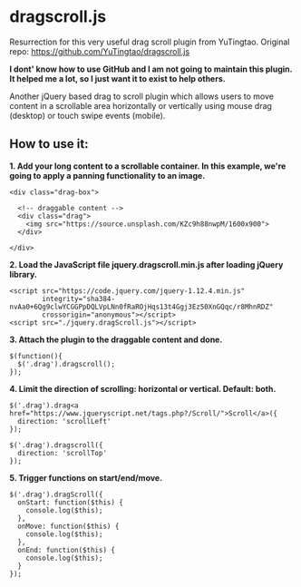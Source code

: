 # dragscroll.js
Resurrection for this very useful drag scroll plugin from YuTingtao.
Original repo: https://github.com/YuTingtao/dragscroll.js

**I dont' know how to use GitHub and I am not going to maintain this plugin.**
**It helped me a lot, so I just want it to exist to help others.**

Another jQuery based drag to scroll plugin which allows users to move content in a scrollable area horizontally or vertically using mouse drag (desktop) or touch swipe events (mobile).

## How to use it:

**1. Add your long content to a scrollable container. In this example, we're going to apply a panning functionality to an image.**

```
<div class="drag-box">

  <!-- draggable content -->
  <div class="drag">
    <img src="https://source.unsplash.com/KZc9h88nwpM/1600x900">
  </div>
  
</div>
```

**2. Load the JavaScript file jquery.dragscroll.min.js after loading jQuery library.**

```
<script src="https://code.jquery.com/jquery-1.12.4.min.js" 
        integrity="sha384-nvAa0+6Qg9clwYCGGPpDQLVpLNn0fRaROjHqs13t4Ggj3Ez50XnGQqc/r8MhnRDZ" 
        crossorigin="anonymous"></script>
<script src="./jquery.dragScroll.js"></script>
```

**3. Attach the plugin to the draggable content and done.**

```
$(function(){
  $('.drag').dragscroll();
});
```

**4. Limit the direction of scrolling: horizontal or vertical. Default: both.**

```
$('.drag').drag<a href="https://www.jqueryscript.net/tags.php?/Scroll/">Scroll</a>({
  direction: 'scrollLeft'
});

$('.drag').dragscroll({
  direction: 'scrollTop'
});
```

**5. Trigger functions on start/end/move.**

```
$('.drag').dragScroll({
  onStart: function($this) {
    console.log($this);
  },
  onMove: function($this) {
    console.log($this);
  },
  onEnd: function($this) {
    console.log($this);
  }
});
```
